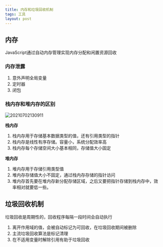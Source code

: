 ```yaml
---
title: 内存和垃圾回收机制
tags: 工具
layout: post
---
```



## 内存

JavaScript通过自动内存管理实现内存分配和闲置资源回收

### 内存泄露

1. 意外声明全局变量
2. 定时器
3. 闭包

### 栈内存和堆内存的区别

![20210702130911](https://cdn.jsdelivr.net/gh/moxiaodegu/ImageHosting/imagesBlogs/20210702130911.png)

**栈内存**

1. 栈内存用于存储基本数据类型的值，还有引用类型的指针
2. 栈内存是线性有序存储。容量小，系统分配效率高
3. 栈内存每个存储空间大小基本相同，存储值大小固定

**堆内存**

1. 堆内存用于存储引用类型值
2. 堆内存存储值大小不固定，通过栈内存存储的指针访问
3. 堆内存首先要在堆内存新分配存储区域，之后又要把指针存储到栈内存中，效率相对就要低一些。

## 垃圾回收机制

垃圾回收是周期性的，回收程序每隔一段时间会自动执行

1. 离开作用域的值，会被自动标记为可回收，在垃圾回收期间被删除
2. 主流垃圾回收算法是标记清理
3. 在不适用变量时解除引用有助于垃圾回收
